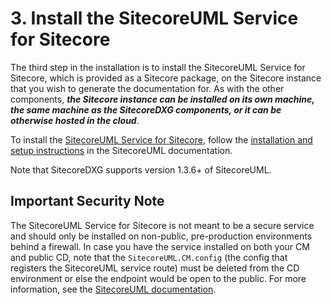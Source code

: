 # 3. Install the SitecoreUML Service for Sitecore

The third step in the installation is to install the SitecoreUML Service for Sitecore, which is provided as a Sitecore package, on the Sitecore instance that you wish to generate the documentation for. As with the other components, _**the Sitecore instance can be installed on its own machine, the same machine as the SitecoreDXG components, or it can be otherwise hosted in the cloud**_.

To install the [SitecoreUML Service for Sitecore](https://github.com/zkniebel/SitecoreUML/releases/latest), follow the [installation and setup instructions](https://zkniebel.gitbooks.io/sitecoreuml/getting-started/setup-and-insta.html) in the SitecoreUML documentation.

Note that SitecoreDXG supports version 1.3.6+ of SitecoreUML.

## Important Security Note

The SitecoreUML Service for Sitecore is not meant to be a secure service and should only be installed on non-public, pre-production environments behind a firewall. In case you have the service installed on both your CM and public CD, note that the `SitecoreUML.CM.config` \(the config that registers the SitecoreUML service route\) must be deleted from the CD environment or else the endpoint would be open to the public. For more information, see the [SitecoreUML documentation](https://zkniebel.gitbooks.io/sitecoreuml/guide/sitecore-configuration.html#sitecoreumlcmconfig).

